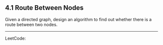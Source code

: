 
## 4.1 Route Between Nodes

Given a directed graph, design an algorithm to find out whether there is a route between two nodes.

---
LeetCode:
[]()